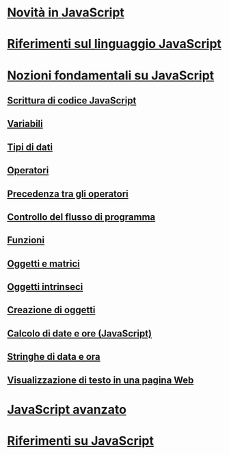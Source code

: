 # [Novità in JavaScript](what-s-new-in-javascript.md)
# [Riferimenti sul linguaggio JavaScript](javascript-language-reference.md)
# [Nozioni fondamentali su JavaScript](javascript-fundamentals.md)
## [Scrittura di codice JavaScript](writing-javascript-code.md)
## [Variabili](variables-javascript.md)
## [Tipi di dati](data-types-javascript.md)
## [Operatori](operators-javascript.md)
## [Precedenza tra gli operatori](operator-subtractprecedence-javascript.md)
## [Controllo del flusso di programma](controlling-program-flow-javascript.md)
## [Funzioni](functions-javascript.md)
## [Oggetti e matrici](objects-and-arrays-javascript.md)
## [Oggetti intrinseci](intrinsic-objects-javascript.md)
## [Creazione di oggetti](creating-objects-javascript.md)
## [Calcolo di date e ore (JavaScript)](calculating-dates-and-times-javascript.md)
## [Stringhe di data e ora](date-and-time-strings-javascript.md)
## [Visualizzazione di testo in una pagina Web](displaying-text-in-a-webpage-javascript.md)
# [JavaScript avanzato](advanced/TOC.md)
# [Riferimenti su JavaScript](reference/TOC.md)